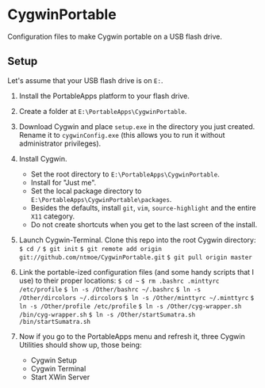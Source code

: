 CygwinPortable
==============

Configuration files to make Cygwin portable on a USB flash drive.

Setup
-----

Let's assume that your USB flash drive is on `E:`.

1. Install the PortableApps platform to your flash drive.

2. Create a folder at `E:\PortableApps\CygwinPortable`.

3. Download Cygwin and place `setup.exe` in the directory you just created. Rename it to `cygwinConfig.exe` (this allows you to run it without administrator privileges).

4. Install Cygwin.
	- Set the root directory to `E:\PortableApps\CygwinPortable`. 
	- Install for "Just me".
	- Set the local package directory to `E:\PortableApps\CygwinPortable\packages`.
	- Besides the defaults, install `git`, `vim`, `source-highlight` and the entire `X11` category.
	- Do not create shortcuts when you get to the last screen of the install.

5. Launch Cygwin-Terminal. Clone this repo into the root Cygwin directory:
`$ cd /`
`$ git init`
`$ git remote add origin git://github.com/ntmoe/CygwinPortable.git`
`$ git pull origin master`

6. Link the portable-ized configuration files (and some handy scripts that I use) to their proper locations:
`$ cd ~`
`$ rm .bashrc .minttyrc /etc/profile`
`$ ln -s /Other/bashrc ~/.bashrc`
`$ ln -s /Other/dircolors ~/.dircolors`
`$ ln -s /Other/minttyrc ~/.minttyrc`
`$ ln -s /Other/profile /etc/profile`
`$ ln -s /Other/cyg-wrapper.sh /bin/cyg-wrapper.sh`
`$ ln -s /Other/startSumatra.sh /bin/startSumatra.sh`

7. Now if you go to the PortableApps menu and refresh it, three Cygwin Utilities should show up, those being:
	- Cygwin Setup
	- Cygwin Terminal
	- Start XWin Server

